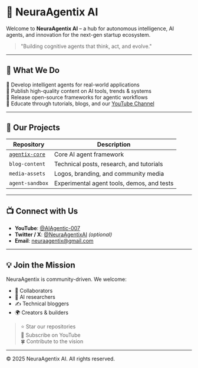 # 🧠 NeuraAgentix AI

Welcome to **NeuraAgentix AI** – a hub for autonomous intelligence, AI agents, and innovation for the next-gen startup ecosystem.

> "Building cognitive agents that think, act, and evolve."

---

## 🚀 What We Do

🔹 Develop intelligent agents for real-world applications  
🔹 Publish high-quality content on AI tools, trends & systems  
🔹 Release open-source frameworks for agentic workflows  
🔹 Educate through tutorials, blogs, and our [YouTube Channel](https://youtube.com/@AIAgentic-007)

---

## 📂 Our Projects

| Repository | Description |
|------------|-------------|
| [`agentix-core`](https://github.com/NeuraAgentixLabs/agentix-core) | Core AI agent framework |
| `blog-content` | Technical posts, research, and tutorials |
| `media-assets` | Logos, branding, and community media |
| `agent-sandbox` | Experimental agent tools, demos, and tests |

---

## 📺 Connect with Us

- **YouTube**: [@AIAgentic-007](https://youtube.com/@AIAgentic-007)
- **Twitter / X**: [@NeuraAgentixAI](https://twitter.com/NeuraAgentixAI) *(optional)*
- **Email**: neuraagentix@gmail.com

---

## 💡 Join the Mission

NeuraAgentix is community-driven. We welcome:
- 🤝 Collaborators
- 🧠 AI researchers
- ✍️ Technical bloggers
- 🌍 Creators & builders

> ⭐ Star our repositories  
> 🔔 Subscribe on YouTube  
> 🍀 Contribute to the vision

---

© 2025 NeuraAgentix AI. All rights reserved.
